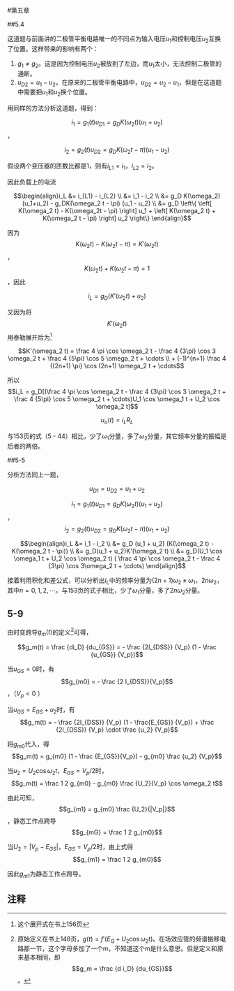 #第五章

##5.4

这道题与前面讲的二极管平衡电路唯一的不同点为输入电压$u_1$和控制电压$u_2$互换了位置。这样带来的影响有两个：

1.  $g_1 \ne g_2$。这是因为控制电压$u_2$被放到了左边，而$u_1$太小，无法控制二极管的通断。
2.  $u_{D2} = u_1 - u_2$。在原来的二极管平衡电路中，$u_{D2} = u_2 - u_1$，但是在这道题中需要把$u_1$和$u_2$换个位置。


用同样的方法分析这道题，得到：

$$i_1 = g_1(t)u_{D1} = g_DK(\omega_2 t)(u_1+u_2)$$，

$$i_2 = g_2(t) u_{D2} = g_DK(\omega_2 t - \pi) (u_1 - u_2)$$

假设两个变压器的匝数比都是1，则有$i_{L1} = i_1$，$i_{L2} = i_2$。

因此负载上的电流

$$\begin{align}i_L &= i_{L1} - i_{L2} \\ &= i_1 - i_2 \\ &= g_D  K(\omega_2) (u_1+u_2) - g_DK(\omega_2 t - \pi) (u_1 - u_2) \\ &= g_D \left\{ \left[ K(\omega_2 t) - K(\omega_2t - \pi) \right] u_1 + \left[ K(\omega_2 t) + K(\omega_2 t - \pi) \right] u_2 \right\} \end{align}$$

因为$$K(\omega_2 t) - K(\omega_2 t - \pi) = K'(\omega_2 t)$$，$$K(\omega_2 t) + K(\omega_2 t - \pi) = 1$$，因此

$$i_L = g_D (K'(\omega_2 t) + u_2)$$

又因为将$$K'(\omega_2 t)$$用泰勒展开后为[^1]

$$K'(\omega_2 t) = \frac 4 \pi \cos \omega_2 t - \frac 4 {3\pi} \cos 3 \omega_2 t + \frac 4 {5\pi} \cos 5 \omega_2 t + \cdots \\ + (-1)^{n+1} \frac 4 {(2n+1) \pi} \cos (2n+1) \omega_2 t + \cdots$$

所以$$i_L = g_D[(\frac 4 \pi \cos \omega_2 t - \frac 4 {3\pi} \cos 3 \omega_2 t + \frac 4 {5\pi} \cos 5 \omega_2 t + \cdots)U_1 \cos \omega_1 t + U_2 \cos \omega_2 t]$$

$$u_o (t) = i_L R_L$$

与153页的式（5 - 44）相比，少了$\omega_1$分量，多了$\omega_2$分量，其它频率分量的振幅是后者的两倍。

##5-5

分析方法同上一题，

$$u_{D1} =  u_{D2} = u_1 + u_2$$

$$i_1 = g_1(t)u_{D1} = g_D K(\omega_2 t) (u_1 + u_2)$$，$$i_2 = g_2(t)u_{D2} = g_D K(\omega_2 t - \pi)(u_1+u_2)$$

$$\begin{align}i_L &= i_1 - i_2 \\ &= g_D (u_1 + u_2) (K(\omega_2 t) - K(\omega_2 t - \pi)) \\ &= g_D(u_1 + u_2)K'(\omega_2 t) \\ &= g_D(U_1 \cos \omega_1 t + U_2 \cos \omega_2 t) ( \frac 4 \pi \cos \omega_2 t - \frac 4 {3\pi} \cos 3\omega_2 t + \cdots) \end{align}$$

接着利用积化和差公式，可以分析出$i_L$中的频率分量为$(2n + 1) \omega_2 \pm \omega_1$，$2n \omega_2$，其中$n = 0, 1, 2, \cdots$。与153页的式子相比，少了$\omega_1$分量，多了$2n\omega_2$分量。

## 5-9

由时变跨导$g_m(t)$的定义[^2]可得，

$$g_m(t) = \frac {di_D} {du_{GS}} = - \frac {2I_{DSS}} {V_p} (1 - \frac {u_{GS}} {V_p})$$

当$u_{GS} = 0$时，有$$g_{m0} = - \frac {2 I_{DSS}}{V_p}$$，（$V_p \lt 0$ ）

当$u_{GS} = E_{GS} + u_2$时，有$$g_m(t) = - \frac {2I_{DSS}} {V_p} (1 - \frac{E_{GS}} {V_p}) + \frac {2I_{DSS}} {V_p} \cdot \frac {u_2} {V_p}$$

将$g_{m0}$代入，得$$g_m(t) = g_{m0} (1 - \frac {E_{GS}}{V_p}) - g_{m0} \frac {u_2} {V_p}$$

当$u_2 = U_2 \cos \omega_2 t$，$E_{GS} = V_p / 2$时，$$g_m(t) = \frac 1 2 g_{m0} - g_{m0} \frac {U_2}{V_p} \cos \omega_2 t$$

由此可知，$$g_{m1} = g_{m0} \frac {U_2}{|V_p|}$$，静态工作点跨导$$g_{mG} = \frac 1 2 g_{m0}$$

当$U_2 = |V_p - E_{GS}|$，$E_{GS} = V_p / 2$时，由上式得$$g_{m1} = \frac 1 2 g_{m0}$$

因此$g_{m1}$为静态工作点跨导。

## 注释

[^1]: 这个展开式在书上156页
[^2]: 原始定义在书上148页，$g(t) = f'(E_Q + U_2 \cos \omega_2 t)$。在场效应管的频谱搬移电路那一节，这个字母多加了一个m，不知道这个m是什么意思。但是定义和原来基本相同，即$$g_m = \frac {d i_D} {du_{GS}}$$。

 